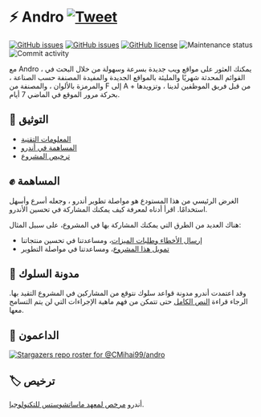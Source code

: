 # ⚡ Andro [![Tweet](https://img.shields.io/twitter/url/http/shields.io.svg?style=social)](https://twitter.com/intent/tweet?text=Find%20over%20100%20new%20and%20exciting%20websites%20at&url=http://cmihai99.github.io/andro&via=androteamfaq&hashtags=andro,webdevelopment,website,websitefinder,developers)

[![GitHub issues](https://img.shields.io/github/issues/CMihai99/andro?style=flat-square)](https://github.com/CMihai99/andro/issues)
[![GitHub issues](https://img.shields.io/github/issues-closed/CMihai99/andro?style=flat-square)](https://github.com/CMihai99/andro/issues?q=is%3Aissue+is%3Aclosed)
[![GitHub license](https://img.shields.io/github/license/CMihai99/andro?color=g&style=flat-square)](https://github.com/CMihai99/andro/blob/master/LICENSE)
![Maintenance status](https://img.shields.io/maintenance/yes/2021?style=flat-square)
![Commit activity](https://img.shields.io/github/commit-activity/w/CMihai99/andro?color=g&style=flat-square)

مع Andro ، يمكنك العثور على مواقع ويب جديدة بسرعة وسهولة من خلال البحث في القوائم المحدثة شهريًا والمليئة بالمواقع الجديدة والمفيدة المصنفة حسب الصناعة ، والمرمزة بالألوان ، والمصنفة من F إلى A + من قبل فريق الموظفين لدينا ، وتزويدها بحركة مرور الموقع في الماضي 7 أيام.
## 📃 التوثيق

  - [المعلومات التقنية](https://github.com/CMihai99/andro/blob/main/README.md)
  - [المساهمة في أندرو](https://github.com/CMihai99/andro/blob/main/CONTRIBUTING.md)
  - [ترخيص المشروع](https://github.com/CMihai99/andro/blob/main/LICENSE)

## ✊ المساهمة

الغرض الرئيسي من هذا المستودع هو مواصلة تطوير أندرو ، وجعله أسرع وأسهل استخدامًا. اقرأ أدناه لمعرفة كيف يمكنك المشاركة في تحسين الأندرو.

هناك العديد من الطرق التي يمكنك المشاركة بها في المشروع، على سبيل المثال:

  - [إرسال الأخطاء وطلبات الميزات](https://github.com/CMihai99/andro/issues)، ومساعدتنا في تحسين منتجاتنا
  - [تمويل هذا المشروع](https://www.paypal.com/paypalme/Impulse884?locale.x=en_US)، ومساعدتنا في مواصلة التطوير

## 🙌 مدونة السلوك

وقد اعتمدت أندرو مدونة قواعد سلوك نتوقع من المشاركين في المشروع التقيد بها. الرجاء قراءة [النص الكامل](https://code.fb.com/codeofconduct) حتى تتمكن من فهم ماهية الإجراءات التي لن يتم التسامح معها.

## 👏 الداعمون

[![Stargazers repo roster for @CMihai99/andro](https://reporoster.com/stars/CMihai99/andro)](https://github.com/CMihai99/andro/stargazers)

## 🏷 ترخيص

أندرو [مرخص لمعهد ماساتشوستس للتكنولوجيا](LICENSE).
